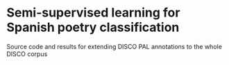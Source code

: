 # Semi-supervised learning for Spanish poetry classification
Source code and results for extending DISCO PAL annotations to the whole DISCO corpus
